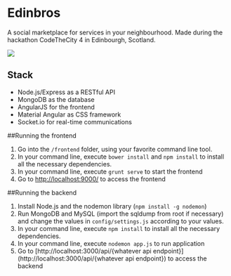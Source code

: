 # Edinbros

A social marketplace for services in your neighbourhood. Made during the hackathon CodeTheCity 4  in Edinbourgh, Scotland.

![](http://i.imgur.com/y2gNKYi.png)

## Stack
* Node.js/Express as a RESTful API
* MongoDB as the database
* AngularJS for the frontend
* Material Angular as CSS framework
* Socket.io for real-time communications

##Running the frontend

1. Go into the ```/frontend``` folder, using your favorite command line tool.
2. In your command line, execute ```bower install``` and ```npm install``` to install all the necessary dependencies.
3. In your command line, execute ```grunt serve``` to start the frontend
4. Go to [http://localhost:9000/](http://localhost:9000/) to access the frontend

##Running the backend

1. Install Node.js and the nodemon library (```npm install -g nodemon```)
2. Run MongoDB and MySQL (import the sqldump from root if necessary) and change the values in ```config/settings.js``` according to your values.
3. In your command line, execute ```npm install``` to install all the necessary dependencies.
4. In your command line, execute ```nodemon app.js``` to run application
5. Go to [http://localhost:3000/api/{whatever api endpoint}](http://localhost:3000/api/{whatever api endpoint}) to access the backend

